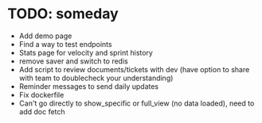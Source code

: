 # TODO: someday
- Add demo page
- Find a way to test endpoints
- Stats page for velocity and sprint history
- remove saver and switch to redis
- Add script to review documents/tickets with dev (have option to share with team to doublecheck your understanding)
- Reminder messages to send daily updates
- Fix dockerfile
- Can't go directly to show_specific or full_view (no data loaded), need to add doc fetch
